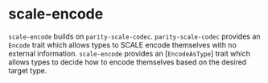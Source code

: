 # scale-encode

`scale-encode` builds on `parity-scale-codec`. `parity-scale-codec` provides an `Encode` trait
which allows types to SCALE encode themselves with no external information. `scale-encode` provides an
[`EncodeAsType`] trait which allows types to decide how to encode themselves based on the desired
target type.